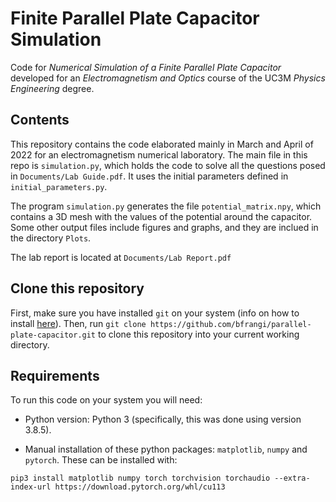 # Finite Parallel Plate Capacitor Simulation

Code for _Numerical Simulation of a Finite Parallel Plate Capacitor_ developed for an *Electromagnetism and Optics* course of the UC3M *Physics Engineering* degree.

## Contents

This repository contains the code elaborated mainly in March and April of 2022 for an electromagnetism numerical laboratory. The main file in this repo is ```simulation.py```, which holds the code to solve all the questions posed in ```Documents/Lab Guide.pdf```. It uses the initial parameters defined in ```initial_parameters.py```.

The program ```simulation.py``` generates the file ```potential_matrix.npy```, which contains a 3D mesh with the values of the potential around the capacitor. Some other output files include figures and graphs, and they are inclued in the directory ```Plots```.

The lab report is located at ```Documents/Lab Report.pdf```

## Clone this repository
First, make sure you have installed ```git``` on your system (info on how to install [here](https://github.com/git-guides/install-git)). Then, run ```git clone https://github.com/bfrangi/parallel-plate-capacitor.git``` to clone this repository into your current working directory.

## Requirements

To run this code on your system you will need:

- Python version: Python 3 (specifically, this was done using version 3.8.5).

- Manual installation of these python packages: ```matplotlib```, ```numpy``` and ```pytorch```. These can be installed with:

```
pip3 install matplotlib numpy torch torchvision torchaudio --extra-index-url https://download.pytorch.org/whl/cu113
```


 
